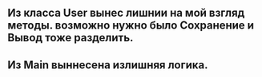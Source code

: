 
## Из класса User вынес лишнии на мой взгляд методы. возможно нужно было Сохранение и Вывод тоже разделить.

## Из Main выннесена излишняя логика.